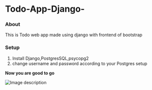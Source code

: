 # Todo-App-Django-
### About
This is Todo web app made using django with frontend of bootstrap


### Setup
1. Install Django,PostgresSQL,psycopg2
2. change username and password according to your Postgres setup

**Now you are good to go**

![Image description](https://github.com/nikeshthapa255/opensource/blob/master/Screenshot%20from%202019-04-03%2013-24-56.png)

